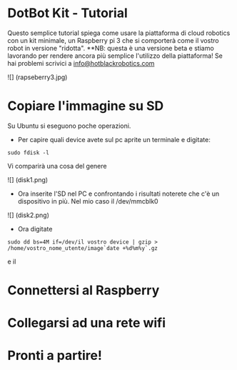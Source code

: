 # DotBot Kit - Tutorial



Questo semplice tutorial spiega come usare la piattaforma di cloud robotics con un kit minimale, un Raspberry pi 3 che si comporterà come il vostro robot in versione "ridotta".
**NB: questa è una versione beta e stiamo lavorando per rendere ancora più semplice l'utilizzo della piattaforma! Se hai problemi scrivici a info@hotblackrobotics.com

![] (rapseberry3.jpg) 


# Copiare l'immagine su SD


Su Ubuntu si eseguono poche operazioni.

- Per capire quali device avete sul pc aprite un terminale e digitate:

```
sudo fdisk -l

```

Vi comparirà una cosa del genere

![] (disk1.png) 

- Ora inserite l'SD nel PC e confrontando i risultati noterete che c'è un dispositivo in più. Nel mio caso  il /dev/mmcblk0

![] (disk2.png) 

- Ora digitate 

```
sudo dd bs=4M if=/dev/il vostro device | gzip > /home/vostro_nome_utente/image`date +%d%m%y`.gz
```
e il 




Connettersi al Raspberry
===

Collegarsi ad una rete wifi
===


Pronti a partire!
===
